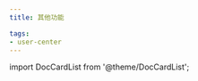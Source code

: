 ```yaml
---
title: 其他功能

tags: 
- user-center
---
```


import DocCardList from '@theme/DocCardList';

<DocCardList />